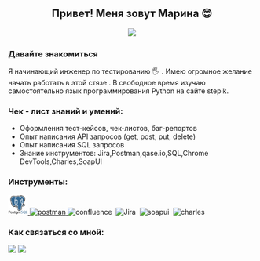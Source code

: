 
<div id="header" align="center">

   ## Привет! Меня зовут Марина 😊
  <img src="https://media.giphy.com/media/v1.Y2lkPTc5MGI3NjExYzRyeHVtZmc0eGFscDc1a20yMGxmczByNDFyMTNmNmhoNnVsM2cxdiZlcD12MV9pbnRlcm5hbF9naWZfYnlfaWQmY3Q9Zw/H1f1T0tKK4jEfNt6MG/giphy.gif" width="100"/>
</div>

### Давайте знакомиться  
Я начинающий инженер по тестированию 🖐️ .
Имею огромное желание начать работать в этой стязе . В свободное время изучаю самостоятельно язык программирования Python на сайте stepik.
### Чек - лист знаний и умений: 
- Оформления  тест-кейсов, чек-листов, баг-репортов  
- Опыт написания API запросов (get, post, put, delete)
- Опыт написания SQL запросов
- Знание инструментов: Jira,Postman,qase.io,SQL,Chrome DevTools,Charles,SoapUI 


<h3 align="left">Инструменты:</h3>
<p align="left"> <a href="https://www.postgresql.org" target="_blank" rel="noreferrer"> <img src="https://raw.githubusercontent.com/devicons/devicon/master/icons/postgresql/postgresql-original-wordmark.svg" alt="postgresql" width="40" height="40"/> </a> <a href="https://postman.com" target="_blank" rel="noreferrer"> <img src="https://www.vectorlogo.zone/logos/getpostman/getpostman-icon.svg" alt="postman" width="40" height="40"/> </a> 
<img src="https://github.com/MarinaEgoshina/MarinaEgoshina/blob/7d60a6b27c95204fb258a914cb15a2cafff109ac/icons/confluence-original-wordmark.svg" title="confluence" alt="confluence" width="40" height="40"/>&nbsp;
   <img src="https://github.com/MarinaEgoshina/MarinaEgoshina/blob/7d60a6b27c95204fb258a914cb15a2cafff109ac/icons/Jira/png-clipart-jira-software-full-logo-tech-companies-thumbnail.png" title="Jira" alt="Jira" width="40" height="40"/>&nbsp;
<img src="https://github.com/MarinaEgoshina/MarinaEgoshina/blob/b10eb341830ae8e1a0bf7d336219517c75657773/icons/soapui/%D0%91%D0%B5%D0%B7%20%D0%BD%D0%B0%D0%B7%D0%B2%D0%B0%D0%BD%D0%B8%D1%8F.png" title="soapui" alt="soapui" width="40" height="40"/>&nbsp;
<img src="https://github.com/MarinaEgoshina/MarinaEgoshina/blob/32fd8be00927d724230c43f6dd58ee4aa0664138/icons/charles/charles.jpg" title="charles" alt="charles" width="40" height="40"/>&nbsp; 
</p>


### Как связаться со мной: 
<a href="https://t.me/Marinlucky"><img src="https://img.shields.io/badge/-Marinlucky-blue?style=flat&logo=Telegram&logoColor=white"></a> <a href="mailto:marinaevik@yandex.ru"><img src="https://img.shields.io/badge/-Yandex-yellow?style=flat&logo=Yandex&logoColor=white"></a>
